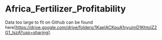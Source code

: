 # Africa_Fertilizer_Profitability

Data too large to fit on Github can be found here[https://drive.google.com/drive/folders/1KaeIACKpuA1nyuimD1KhtolZ2G1_lszA?usp=sharing].
